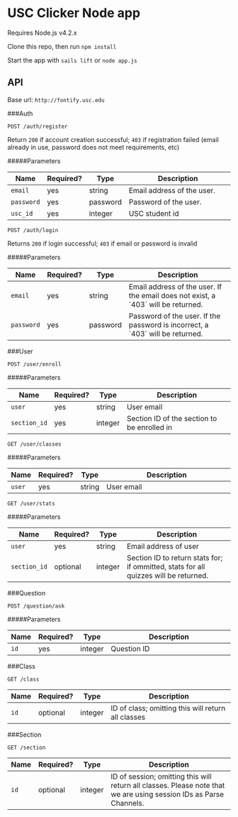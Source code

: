 # USC Clicker Node app

Requires Node.js v4.2.x

Clone this repo, then run `npm install`

Start the app with `sails lift` or `node app.js`


## API

Base url: `http://fontify.usc.edu`

###Auth

`POST /auth/register`

Return `200` if account creation successful; `403` if registration failed (email already in use, password does not meet requirements, etc)

#####Parameters

<table>
    <thead>
        <tr>
            <th>Name</th>
            <th>Required?</th>
            <th width="50">Type</th>
            <th width=100%>Description</th>
        </tr>
    </thead>
    <tbody>
        <tr>
            <td><code>email</code></td>
            <td>yes</td>
            <td>string</td>
            <td>Email address of the user.</td>
        </tr>
        <tr>
            <td><code>password</code></td>
            <td>yes</td>
            <td>password</td>
            <td>Password of the user. </td>
        </tr>
        <tr>
            <td><code>usc_id</code></td>
            <td>yes</td>
            <td>integer</td>
            <td>USC student id</td>
        </tr>
    </tbody>
</table>

`POST /auth/login`

Returns `200` if login successful; `403` if email or password is invalid

#####Parameters

<table>
    <thead>
        <tr>
            <th>Name</th>
            <th>Required?</th>
            <th width="50">Type</th>
            <th width=100%>Description</th>
        </tr>
    </thead>
    <tbody>
        <tr>
            <td><code>email</code></td>
            <td>yes</td>
            <td>string</td>
            <td>Email address of the user. If the email does not exist, a `403` will be returned.</td>
        </tr>
        <tr>
            <td><code>password</code></td>
            <td>yes</td>
            <td>password</td>
            <td>Password of the user.  If the password is incorrect, a `403` will be returned.</td>
        </tr>
    </tbody>
</table>

###User

`POST /user/enroll`

#####Parameters

<table>
    <thead>
        <tr>
            <th>Name</th>
            <th>Required?</th>
            <th width="50">Type</th>
            <th width=100%>Description</th>
        </tr>
    </thead>
    <tbody>
        <tr>
            <td><code>user</code></td>
            <td>yes</td>
            <td>string</td>
            <td>User email</td>
        </tr>
        <tr>
            <td><code>section_id</code></td>
            <td>yes</td>
            <td>integer</td>
            <td>Section ID of the section to be enrolled in</td>
        </tr>
    </tbody>
</table>

`GET /user/classes`

#####Parameters

<table>
    <thead>
        <tr>
            <th>Name</th>
            <th>Required?</th>
            <th width="50">Type</th>
            <th width=100%>Description</th>
        </tr>
    </thead>
    <tbody>
        <tr>
            <td><code>user</code></td>
            <td>yes</td>
            <td>string</td>
            <td>User email</td>
        </tr>
    </tbody>
</table>

`GET /user/stats`

#####Parameters

<table>
    <thead>
        <tr>
            <th>Name</th>
            <th>Required?</th>
            <th width="50">Type</th>
            <th width=100%>Description</th>
        </tr>
    </thead>
    <tbody>
        <tr>
            <td><code>user</code></td>
            <td>yes</td>
            <td>string</td>
            <td>Email address of user</td>
        </tr>
        <tr>
            <td><code>section_id</code></td>
            <td>optional</td>
            <td>integer</td>
            <td>Section ID to return stats for; if ommitted, stats for all quizzes will be returned.</td>
        </tr>
    </tbody>
</table>

###Question

`POST /question/ask`

#####Parameters

<table>
    <thead>
        <tr>
            <th>Name</th>
            <th>Required?</th>
            <th width="50">Type</th>
            <th width=100%>Description</th>
        </tr>
    </thead>
    <tbody>
        <tr>
            <td><code>id</code></td>
            <td>yes</td>
            <td>integer</td>
            <td>Question ID</td>
        </tr>
    </tbody>
</table>

###Class

`GET /class`

<table>
    <thead>
        <tr>
            <th>Name</th>
            <th>Required?</th>
            <th width="50">Type</th>
            <th width=100%>Description</th>
        </tr>
    </thead>
    <tbody>
        <tr>
            <td><code>id</code></td>
            <td>optional</td>
            <td>integer</td>
            <td>ID of class; omitting this will return all classes</td>
        </tr>
    </tbody>
</table>

###Section

`GET /section`

<table>
    <thead>
        <tr>
            <th>Name</th>
            <th>Required?</th>
            <th width="50">Type</th>
            <th width=100%>Description</th>
        </tr>
    </thead>
    <tbody>
        <tr>
            <td><code>id</code></td>
            <td>optional</td>
            <td>integer</td>
            <td>ID of session; omitting this will return all classes.  Please note that we are using session IDs as Parse Channels.</td>
        </tr>
    </tbody>
</table>
